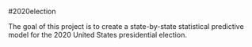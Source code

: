 #2020election

The goal of this project is to create a state-by-state statistical predictive model for the 2020 United States presidential election.